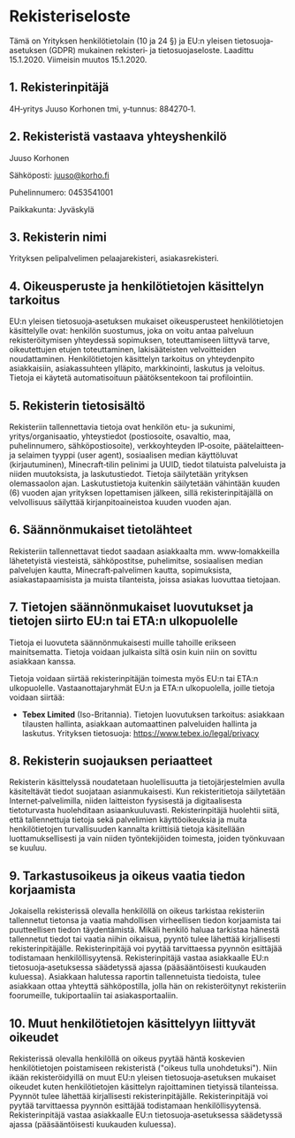 # Rekisteriseloste
Tämä on Yrityksen henkilötietolain (10 ja 24 §) ja EU:n yleisen tietosuoja‐asetuksen (GDPR) mukainen rekisteri‐ 
ja tietosuojaseloste. Laadittu 15.1.2020. Viimeisin muutos 15.1.2020. 

## 1. Rekisterinpitäjä
4H‐yritys Juuso Korhonen tmi, y‐tunnus: 884270‐1. 

## 2. Rekisteristä vastaava yhteyshenkilö
Juuso Korhonen 

Sähköposti: juuso@korho.fi

Puhelinnumero: 0453541001 

Paikkakunta: Jyväskylä  

## 3. Rekisterin nimi
Yrityksen pelipalvelimen pelaajarekisteri, asiakasrekisteri.

## 4. Oikeusperuste ja henkilötietojen käsittelyn tarkoitus
EU:n yleisen tietosuoja‐asetuksen mukaiset oikeusperusteet henkilötietojen käsittelylle ovat: henkilön 
suostumus, joka on voitu antaa palveluun rekisteröitymisen yhteydessä sopimuksen, toteuttamiseen liittyvä 
tarve, oikeutettujen etujen toteuttaminen, lakisääteisten velvoitteiden noudattaminen. Henkilötietojen 
käsittelyn tarkoitus on yhteydenpito asiakkaisiin, asiakassuhteen ylläpito, markkinointi, laskutus ja veloitus. 
Tietoja ei käytetä automatisoituun päätöksentekoon tai profilointiin.

## 5. Rekisterin tietosisältö
Rekisteriin tallennettavia tietoja ovat henkilön etu‐ ja sukunimi, yritys/organisaatio, yhteystiedot (postiosoite, 
osavaltio, maa, puhelinnumero, sähköpostiosoite), verkkoyhteyden IP‐osoite, päätelaitteen‐ ja selaimen tyyppi 
(user agent), sosiaalisen median käyttöluvat (kirjautuminen), Minecraft‐tilin pelinimi ja UUID, tiedot tilatuista 
palveluista ja niiden muutoksista, ja laskutustiedot. Tietoja säilytetään yrityksen olemassaolon ajan. 
Laskutustietoja kuitenkin säilytetään vähintään kuuden (6) vuoden ajan yrityksen lopettamisen jälkeen, sillä 
rekisterinpitäjällä on velvollisuus säilyttää kirjanpitoaineistoa kuuden vuoden ajan. 

## 6. Säännönmukaiset tietolähteet
Rekisteriin tallennettavat tiedot saadaan asiakkaalta mm. www‐lomakkeilla lähetetyistä viesteistä, 
sähköpostitse, puhelimitse, sosiaalisen median palvelujen kautta, Minecraft‐palvelimen kautta, sopimuksista, 
asiakastapaamisista ja muista tilanteista, joissa asiakas luovuttaa tietojaan. 

## 7. Tietojen säännönmukaiset luovutukset ja tietojen siirto EU:n tai ETA:n ulkopuolelle
Tietoja ei luovuteta säännönmukaisesti muille tahoille erikseen mainitsematta. Tietoja voidaan julkaista siltä 
osin kuin niin on sovittu asiakkaan kanssa. 

Tietoja voidaan siirtää rekisterinpitäjän toimesta myös EU:n tai ETA:n ulkopuolelle. Vastaanottajaryhmät EU:n 
ja ETA:n ulkopuolella, joille tietoja voidaan siirtää:
- **Tebex Limited** (Iso-Britannia). Tietojen luovutuksen tarkoitus: asiakkaan tilausten hallinta, asiakkaan
automaattinen palveluiden hallinta ja laskutus. Yrityksen tietosuoja: https://www.tebex.io/legal/privacy

## 8. Rekisterin suojauksen periaatteet
Rekisterin käsittelyssä noudatetaan huolellisuutta ja tietojärjestelmien avulla käsiteltävät tiedot suojataan 
asianmukaisesti. Kun rekisteritietoja säilytetään Internet‐palvelimilla, niiden laitteiston fyysisestä ja 
digitaalisesta tietoturvasta huolehditaan asiaankuuluvasti. Rekisterinpitäjä huolehtii siitä, että tallennettuja 
tietoja sekä palvelimien käyttöoikeuksia ja muita henkilötietojen turvallisuuden kannalta kriittisiä tietoja 
käsitellään luottamuksellisesti ja vain niiden työntekijöiden toimesta, joiden työnkuvaan se kuuluu. 

## 9. Tarkastusoikeus ja oikeus vaatia tiedon korjaamista
Jokaisella rekisterissä olevalla henkilöllä on oikeus tarkistaa rekisteriin tallennetut tietonsa ja vaatia 
mahdollisen virheellisen tiedon korjaamista tai puutteellisen tiedon täydentämistä. Mikäli henkilö haluaa 
tarkistaa hänestä tallennetut tiedot tai vaatia niihin oikaisua, pyyntö tulee lähettää kirjallisesti 
rekisterinpitäjälle. Rekisterinpitäjä voi pyytää tarvittaessa pyynnön esittäjää todistamaan henkilöllisyytensä. 
Rekisterinpitäjä vastaa asiakkaalle EU:n tietosuoja‐asetuksessa säädetyssä ajassa (pääsääntöisesti kuukauden 
kuluessa). Asiakkaan halutessa raportin tallennetuista tiedoista, tulee asiakkaan ottaa yhteyttä sähköpostilla, 
jolla hän on rekisteröitynyt rekisteriin foorumeille, tukiportaaliin tai asiakasportaaliin. 

## 10. Muut henkilötietojen käsittelyyn liittyvät oikeudet
Rekisterissä olevalla henkilöllä on oikeus pyytää häntä koskevien henkilötietojen poistamiseen rekisteristä 
("oikeus tulla unohdetuksi"). Niin ikään rekisteröidyillä on muut EU:n yleisen tietosuoja‐asetuksen mukaiset 
oikeudet kuten henkilötietojen käsittelyn rajoittaminen tietyissä tilanteissa. Pyynnöt tulee lähettää kirjallisesti 
rekisterinpitäjälle. Rekisterinpitäjä voi pyytää tarvittaessa pyynnön esittäjää todistamaan henkilöllisyytensä. 
Rekisterinpitäjä vastaa asiakkaalle EU:n tietosuoja‐asetuksessa säädetyssä ajassa (pääsääntöisesti kuukauden 
kuluessa). 